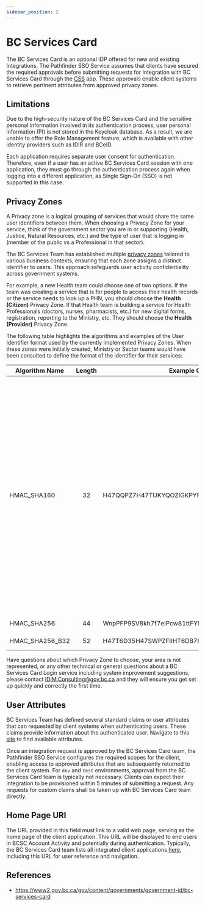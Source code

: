 ```yaml
---
sidebar_position: 2
---
```


# BC Services Card

The BC Services Card is an optional IDP offered for new and existing Integrations. The Pathfinder SSO Service assumes that clients have secured the required approvals before submitting requests for Integration with BC Services Card through the [CSS](https://bcgov.github.io/sso-requests/) app. These approvals enable client systems to retrieve pertinent attributes from approved privacy zones.

## Limitations

Due to the high-security nature of the BC Services Card and the sensitive personal information involved in its authentication process, user personal information (PI) is not stored in the Keycloak database. As a result, we are unable to offer the Role Management feature, which is available with other identity providers such as IDIR and BCeID.

Each application requires separate user consent for authentication. Therefore, even if a user has an active BC Services Card session with one application, they must go through the authentication process again when logging into a different application, as Single Sign-On (SSO) is not supported in this case.

## Privacy Zones

A Privacy zone is a logical grouping of services that would share the same user identifiers between them. When choosing a Privacy Zone for your service, think of the government sector you are in or supporting (Health, Justice, Natural Resources, etc.) and the type of user that is logging in (member of the public vs a Professional in that sector).

The BC Services Team has established multiple [privacy zones](https://id.gov.bc.ca/oauth2/privacy-zones) tailored to various business contexts, ensuring that each zone assigns a distinct identifier to users. This approach safeguards user activity confidentiality across government systems.

For example, a new Health team could choose one of two options. If the team was creating a service that is for people to access their health records or the service needs to look up a PHN, you should choose the **Health (Citizen)** Privacy Zone. If that Health team is building a service for Health Professionals (doctors, nurses, pharmacists, etc.) for new digital forms, registration, reporting to the Ministry, etc. They should choose the **Health (Provider)** Privacy Zone.

The following table highlights the algorithms and examples of the User Identifier format used by the currently implemented Privacy Zones. When these zones were initially created, Ministry or Sector teams would have been consulted to define the format of the identifier for their services:

| Algorithm Name  | Length | Example Of User Identifier                           | Privacy Zone                                                                                                                                                                                                                                                                                                                                                                           |
| --------------- | :----: | ---------------------------------------------------- | -------------------------------------------------------------------------------------------------------------------------------------------------------------------------------------------------------------------------------------------------------------------------------------------------------------------------------------------------------------------------------------- |
| HMAC_SHA160     |   32   | H47QQPZ7H47TUKYQOZIGKPYPH56CIPZ7                     | BC Public Service Agency (Citizen)<br />Business and Economy (Citizen)<br />Citizens' Services (Citizens)<br />Citizens' Services (Professional)<br />Education (Citizen)<br />Education (Professional)<br />Finance (Citizen)<br />Health (Provider)<br />Justice (Citizen)<br />Natural Resources (Citizen)<br />Natural Resources (Professional)<br />Transportation (Professional) |
| HMAC_SHA256     |   44   | WnpPFP9SV8kh7f7eIPcw81ttFYb3CxPSHIRUHtwN+Gs=         | Social (Citizen)                                                                                                                                                                                                                                                                                                                                                                       |
| HMAC_SHA256_B32 |   52   | H47T6D35H47SWPZFIIHT6DB7H47T6DJ7DE7T6PZ7DM7T6OSNH4NQ | Health (Citizen)                                                                                                                                                                                                                                                                                                                                                                       |

Have questions about which Privacy Zone to choose, your area is not represented, or any other technical or general questions about a BC Services Card Login service including system improvement suggestions, please contact [IDIM.Consulting@gov.bc.ca](mailto:IDIM.Consulting@gov.bc.ca) and they will ensure you get set up quickly and correctly the first time.

## User Attributes

BC Services Team has defined several standard claims or user attributes that can requested by client systems when authenticating users. These claims provide information about the authenticated user. Navigate to this [site](https://id.gov.bc.ca/oauth2/claim-types) to find available attributes.

Once an integration request is approved by the BC Services Card team, the Pathfinder SSO Service configures the required scopes for the client, enabling access to approved attributes that are subsequently returned to the client system. For `dev` and `test` environments, approval from the BC Services Card team is typically not necessary. Clients can expect their integration to be provisioned within 5 minutes of submitting a request. Any requests for custom claims shall be taken up with BC Services Card team directly.

## Home Page URI

The URL provided in this field must link to a valid web page, serving as the home page of the client application. This URL will be displayed to end users in BCSC Account Activity and potentially during authentication. Typically, the BC Services Card team lists all integrated client applications [here](https://id.gov.bc.ca/account/services), including this URL for user reference and navigation.

## References

- https://www2.gov.bc.ca/gov/content/governments/government-id/bc-services-card
